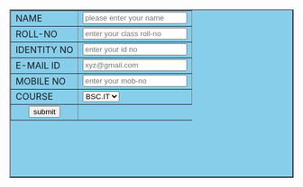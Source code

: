  <html>
 <head>
 <title>registration page</title>
 </head>
 <body>
 <center>
 <form id=registration method="post">
 <table border="2px" bgcolor="skyblue" height="300px" width="300px" align="center">
 <tr><td>NAME</td>
 <td><input type="text" name="fname" id="input" placeholder="please enter your name" required></td>
 </tr>
 <tr>
 <td>ROLL-NO</td>
 <td><input type="text" placeholder="enter your class roll-no" required></td>
 </tr>
 <tr>
 <td>IDENTITY NO</td>
 <td><input type="text" placeholder="enter your id no" required></td>
 </tr>
 <tr>
 <td>E-MAIL ID</td>
 <td><input type="email" placeholder="xyz@gmail.com" required></td>
 </tr>
 <tr>
 <td>MOBILE NO</td>
 <td><input type="number" placeholder="enter your mob-no" required></td>
 </tr>
 <tr>
 <td>COURSE</td>
 <td><select>
 <option>BSC.IT</option>
 <option>BCA</option>
 <option>BBA</option>
 </select>
 </td></tr>
 <tr>
 <td calspan="2" align="center"><input type="submit" value="submit" name="button"></td>
 </tr>
 </table>
 </form>
 </center>
 </body>
 </html>
